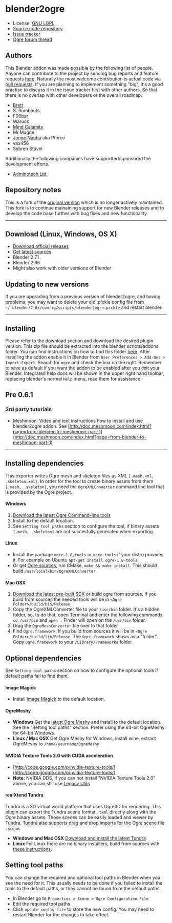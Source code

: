 # blender2ogre #

* License: [GNU LGPL](http://www.gnu.org/licenses/lgpl.html)
* [Source code repository](https://bitbucket.org/MindCalamity/blender2ogre)
* [Issue tracker](https://bitbucket.org/MindCalamity/blender2ogre/issues)
* [Ogre forum thread](http://ogre3d.org/forums/viewtopic.php?f=8&t=61485)
   
## Authors ##

This Blender addon was made possible by the following list of people. Anyone can contribute to the project by sending bug reports and feature requests [here](https://bitbucket.org/MindCalamity/blender2ogre/issues). Naturally the most welcome contribution is actual code via [pull requests](https://bitbucket.org/MindCalamity/blender2ogre/pull-requests). If you are planning to implement something "big", it's a good practise to discuss it in the issue tracker first with other authors. So that there is no overlap with other developers or the overall roadmap.
 
* [Brett](http://pyppet.blogspot.fi/)
* S. Rombauts
* F00bar
* Waruck
* [Mind Calamity](https://bitbucket.org/MindCalamity)
* Mr.Magne
* [Jonne Nauha](https://bitbucket.org/jonnenauha) aka Pforce
* vax456
* Sybren Stüvel

Additionally the following companies have supportted/sponsored the development efforts.

* [Adminotech Ltd.](http://www.meshmoon.com/)

## Repository notes ##

This is a fork of the [original version](https://code.google.com/p/blender2ogre/) which is no longer actively maintained. This fork is to continue mainaining support for new Blender releases and to develop the code base further with bug fixes and new functionality.

----------

## Download (Linux, Windows, OS X) ##

* [Download official releases](https://bitbucket.org/MindCalamity/blender2ogre/downloads)
* [Get latest sources](https://bitbucket.org/MindCalamity/blender2ogre/sources)
* Blender 2.71
* Blender 2.66
* Might also work with older versions of Blender

## Updating to new versions ##

If you are upgrading from a previous version of blender2ogre, and having problems, you may want to delete your old .pickle config file from `~/.blender/2.6x/config/scripts/blender2ogre.pickle` and restart blender.

----------

## Installing ##

Please refer to the download section and download the desired plugin version. This zip file
should be extracted into the blender scripts/addons folder.
You can find instructions on how to find this folder [here](http://wiki.blender.org/index.php/Doc:2.6/Manual/Extensions/Python/Add-Ons#Installation_of_an_Add-On).
After installing the addon enable it in Blender from `User Preferences > Add-Ons > Import-Export`. Search for `ogre` and check the box on the right. Remember to save as default if you want the addon to be enabled after you exit your Blender.
Integrated help docs will be shown in the upper right hand toolbar, replacing blender's normal `Help` menu, read them for assistance.

## Pre 0.6.1 ##

### 3rd party tutorials ###

* Meshmoon: Video and text instructions how to install and use blender2ogre addon. See [http://doc.meshmoon.com/index.html?page=from-blender-to-meshmoon-part-1](http://doc.meshmoon.com/index.html?page=from-blender-to-meshmoon-part-1)

----------

## Installing dependencies ##

This exporter writes Ogre mesh and skeleton files as XML `[.mesh.xml, .skeleton.xml]`. In order for the tool to create binary assets from them `[.mesh, .skeleton]`, you need the `OgreXMLConverter` command line tool that is provided by the Ogre project.
            
#### Windows ####

1. [Download the latest Ogre Command-line tools](http://www.ogre3d.org/download/tools)
2. Install to the default location.
3. See `Setting tool paths` section to configure the tool, if binary assets `[.mesh, .skeleton]` are not succesfully generated when exporting.

#### Linux ####

* Install the package `ogre-1.8-tools` or `ogre-tools` if your distro provides it. For example on Ubuntu `apt-get install ogre-1.8-tools`
* Or get [Ogre sources](https://bitbucket.org/sinbad/ogre), run CMake, `make && make install`. This should build `/usr/local/bin/OgreXMLConverter`

#### Mac OSX ####

1. [Download the latest pre-built SDK](http://www.ogre3d.org/download/tools) or build ogre from sources. If you build from sources the needed tools will be in `<Ogre Folder>/build/bin/Release`
2. Copy the OgreXMLConverter file to your `/usr/bin` folder. It's a hidden folder, so, to do that, open Terminal and enter the following commands `cd /usr/bin` and `open .` Finder will open on the `/usr/bin` folder.
3. Drag the `OgreMeshConverter` file over to that folder
4. Find `Ogre.framework`. If you build from sources it will be in `<Ogre Folder>/build/lib/Release`. The `Ogre.framework` shows as a "folder". Copy `Ogre.framework` to your `/Library/Frameworks` folder.

## Optional dependencies ##

See `Setting tool paths` section on how to configure the optional tools if default paths fail to find them.
        
#### Image Magick ####

* Install [Image Magick](http://www.imagemagick.org) to the default location.

#### OgreMeshy ####

* **Windows** Get the [latest Ogre Meshy](http://sourceforge.net/projects/ogremeshy/) and install to the default location. See the "Setting tool paths" section. Prefer using the 64-bit OgreMeshy for 64-bit Windows.                
* **Linux / Mac OSX** Get Ogre Meshy for Windows, install wine, extract OgreMeshy to `/home/yourname/OgreMeshy`

#### NVIDIA Texture Tools 2.0 with CUDA acceleration ####

* [http://code.google.com/p/nvidia-texture-tools/](http://code.google.com/p/nvidia-texture-tools/)
* **Note:** NVIDIA DDS, if you can not install "NVIDIA Texture Tools 2.0" above, you can still use [Legacy Utils](http://developer.nvidia.com/object/dds_utilities_legacy.html)

#### realXtend Tundra ####

Tundra is a 3D virtual world platform that uses Ogre3D for rendering. This plugin can export the Tundra scene format `.txml` directly along with the Ogre binary assets. Those scenes can be easily loaded and viewer by Tundra. Tundra also supports drag and drop imports for the Ogre scene file `.scene`.          

* **Windows and Mac OSX** [Download and install the latest Tundra](https://code.google.com/p/realxtend-naali/downloads/list)
* **Linux** For Linux there are no binary installers, build from sources with [these instructions](https://github.com/realXtend/tundra#compiling-from-sources).

## Setting tool paths ##

You can change the required and optional tool paths in Blender when you see the need for it. This usually needs to be done if you failed to install the tools to the default paths, or they cannot be found from the default paths.

* In Blender go to `Properties > Scene > Ogre Configuration File`
* Edit the required tool paths 
* Click `update config file` to store the new config. You may need to restart Blender for the changes to take effect.
